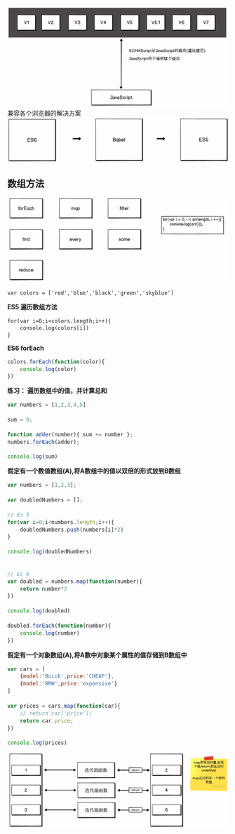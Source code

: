
![ECMA](assets/images/ECMA.png)
兼容各个浏览器的解决方案
![ECMA](assets/images/ECMA_b.png)
## 数组方法
![array func](assets/images/arrayFunc.png)


`var colors = ['red','blue','black','green','skyblue']`

**ES5 遍历数组方法**
 ```javascipt  
 for(var i=0;i<colors.length;i++){
     console.log(colors[i])
}
```  

**ES6 forEach**
```javascript
colors.forEach(function(color){
    console.log(color)
})
```  

**练习： 遍历数组中的值，并计算总和**
```javascript
var numbers = [1,2,3,4,5]

sum = 0;

function adder(number){ sum += number };
numbers.forEach(adder);

console.log(sum)
```  

**假定有一个数值数组(A),将A数组中的值以双倍的形式放到B数组**  

```javascript
var numbers = [1,2,3];

var doubledNumbers = [];

// Es 5
for(var i=0;i<numbers.length;i++){
    doubledNumbers.push(numbers[i]*2)
}

console.log(doubledNumbers)


// Es 6
var doubled = numbers.map(function(number){
    return number*2
})

console.log(doubled)

doubled.forEach(function(number){
    console.log(number)
})
```


**假定有一个对象数组(A),将A数中对象某个属性的值存储到B数组中**  
```javascript
var cars = [
    {model:'Buick',price:'CHEAP'},
    {model:'BMW',price:'expensive'}
]

var prices = cars.map(function(car){
    // return car['price'];
    return car.price;
})

console.log(prices)
```

![map working](assets/images/map_working.png)